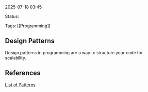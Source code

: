 2025-07-18 03:45

Status:

Tags: [[Programming]]

## Design Patterns
Design patterns in programming are a way to structure your code for scalability. 


## References
[List of Patterns](https://refactoring.guru/design-patterns/catalog)
